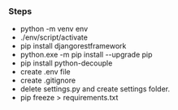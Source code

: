 ### Steps
- python -m venv env
- ./env/script/activate
- pip install djangorestframework
- python.exe -m pip install --upgrade pip
- pip install python-decouple
- create .env file
- create .gitignore
- delete settings.py and create settings folder.
- pip freeze > requirements.txt